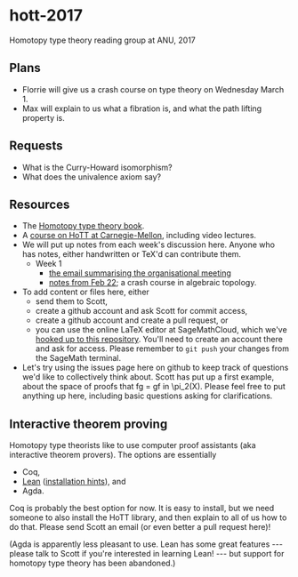 # hott-2017
Homotopy type theory reading group at ANU, 2017

Plans
---

* Florrie will give us a crash course on type theory on Wednesday March 1.
* Max will explain to us what a fibration is, and what the path lifting property is.

Requests
---

* What is the Curry-Howard isomorphism?
* What does the univalence axiom say?

Resources
---

* The [Homotopy type theory book](https://homotopytypetheory.org/book/).
* A [course on HoTT at Carnegie-Mellon](http://www.cs.cmu.edu/~rwh/courses/hott/), including video lectures.
* We will put up notes from each week's discussion here. Anyone who has notes, either handwritten or TeX'd can contribute them.
    * Week 1
        * [the email summarising the organisational meeting](https://github.com/semorrison/hott-2017/blob/master/notes/week-1/organisational-meeting.md)
        * [notes from Feb 22](https://github.com/semorrison/hott-2017/blob/master/notes/week-1/2017-02-22_algebraic-topology.pdf); a crash course in algebraic topology.
* To add content or files here, either
    * send them to Scott,
    * create a github account and ask Scott for commit access, 
    * create a github account and create a pull request, or
    * you can use the online LaTeX editor at SageMathCloud, which we've [hooked up to this repository](https://cloud.sagemath.com/projects/73ac273c-acff-45e1-b1ab-c4e55ae33e5f/files/hott-2017/). You'll need to create an account there and ask for access. Please remember to `git push` your changes from the SageMath terminal.
* Let's try using the issues page here on github to keep track of questions we'd like to collectively think about. Scott has put up a first example, about the space of proofs that fg = gf in \pi_2(X). Please feel free to put anything up here, including basic questions asking for clarifications.

Interactive theorem proving
---

Homotopy type theorists like to use computer proof assistants (aka interactive theorem provers). The options are essentially
* Coq,
* [Lean](https://leanprover.github.io/) ([installation hints](https://github.com/semorrison/proof/blob/master/getting-started.md)), and
* Agda.

Coq is probably the best option for now. It is easy to install, but we need someone to also install the HoTT library, and then explain to all of us how to do that. Please send Scott an email (or even better a pull request here)!

(Agda is apparently less pleasant to use. Lean has some great features --- please talk to Scott if you're interested in learning Lean! --- but support for homotopy type theory has been abandoned.)
